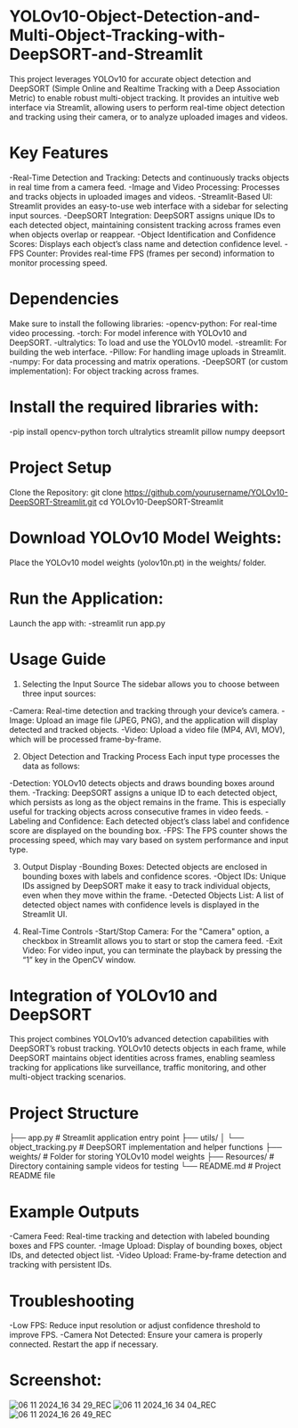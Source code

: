 # YOLOv10-Object-Detection-and-Multi-Object-Tracking-with-DeepSORT-and-Streamlit


This project leverages YOLOv10 for accurate object detection and DeepSORT (Simple Online and Realtime Tracking with a Deep Association Metric) to enable robust multi-object tracking. It provides an intuitive web interface via Streamlit, allowing users to perform real-time object detection and tracking using their camera, or to analyze uploaded images and videos.



# Key Features
-Real-Time Detection and Tracking: Detects and continuously tracks objects in real time from a camera feed.
-Image and Video Processing: Processes and tracks objects in uploaded images and videos.
-Streamlit-Based UI: Streamlit provides an easy-to-use web interface with a sidebar for selecting input sources.
-DeepSORT Integration: DeepSORT assigns unique IDs to each detected object, maintaining consistent tracking across frames even when objects overlap or reappear.
-Object Identification and Confidence Scores: Displays each object’s class name and detection confidence level.
-FPS Counter: Provides real-time FPS (frames per second) information to monitor processing speed.



# Dependencies
Make sure to install the following libraries:
-opencv-python: For real-time video processing.
-torch: For model inference with YOLOv10 and DeepSORT.
-ultralytics: To load and use the YOLOv10 model.
-streamlit: For building the web interface.
-Pillow: For handling image uploads in Streamlit.
-numpy: For data processing and matrix operations.
-DeepSORT (or custom implementation): For object tracking across frames.



# Install the required libraries with:
-pip install opencv-python torch ultralytics streamlit pillow numpy deepsort


# Project Setup
Clone the Repository:
git clone https://github.com/yourusername/YOLOv10-DeepSORT-Streamlit.git
cd YOLOv10-DeepSORT-Streamlit



# Download YOLOv10 Model Weights:
Place the YOLOv10 model weights (yolov10n.pt) in the weights/ folder.



# Run the Application:
Launch the app with:
-streamlit run app.py


# Usage Guide
1. Selecting the Input Source
The sidebar allows you to choose between three input sources:


-Camera: Real-time detection and tracking through your device’s camera.
-Image: Upload an image file (JPEG, PNG), and the application will display detected and tracked objects.
-Video: Upload a video file (MP4, AVI, MOV), which will be processed frame-by-frame.


2. Object Detection and Tracking Process
Each input type processes the data as follows:



-Detection: YOLOv10 detects objects and draws bounding boxes around them.
-Tracking: DeepSORT assigns a unique ID to each detected object, which persists as long as the object remains in the frame. This is especially useful for tracking objects across consecutive frames in video feeds.
-Labeling and Confidence: Each detected object’s class label and confidence score are displayed on the bounding box.
-FPS: The FPS counter shows the processing speed, which may vary based on system performance and input type.


3. Output Display
-Bounding Boxes: Detected objects are enclosed in bounding boxes with labels and confidence scores.
-Object IDs: Unique IDs assigned by DeepSORT make it easy to track individual objects, even when they move within the frame.
-Detected Objects List: A list of detected object names with confidence levels is displayed in the Streamlit UI.


4. Real-Time Controls
-Start/Stop Camera: For the "Camera" option, a checkbox in Streamlit allows you to start or stop the camera feed.
-Exit Video: For video input, you can terminate the playback by pressing the “1” key in the OpenCV window.


# Integration of YOLOv10 and DeepSORT
This project combines YOLOv10’s advanced detection capabilities with DeepSORT’s robust tracking. YOLOv10 detects objects in each frame, while DeepSORT maintains object identities across frames, enabling seamless tracking for applications like surveillance, traffic monitoring, and other multi-object tracking scenarios.

# Project Structure

├── app.py                     # Streamlit application entry point
├── utils/
│   └── object_tracking.py     # DeepSORT implementation and helper functions
├── weights/                   # Folder for storing YOLOv10 model weights
├── Resources/                 # Directory containing sample videos for testing
└── README.md                  # Project README file


# Example Outputs
-Camera Feed: Real-time tracking and detection with labeled bounding boxes and FPS counter.
-Image Upload: Display of bounding boxes, object IDs, and detected object list.
-Video Upload: Frame-by-frame detection and tracking with persistent IDs.


# Troubleshooting
-Low FPS: Reduce input resolution or adjust confidence threshold to improve FPS.
-Camera Not Detected: Ensure your camera is properly connected. Restart the app if necessary.



# Screenshot:
![06 11 2024_16 34 29_REC](https://github.com/user-attachments/assets/a7110232-2563-4725-9b18-b76ef0a1764e)
![06 11 2024_16 34 04_REC](https://github.com/user-attachments/assets/0a3f47d9-65c5-4e51-8a20-a3b7b1c701ba)
![06 11 2024_16 26 49_REC](https://github.com/user-attachments/assets/5c16247d-704f-4855-847e-73d569f5ff00)

